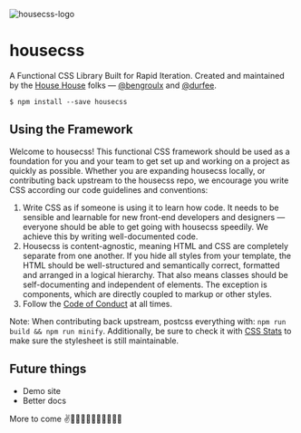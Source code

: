 ![housecss-logo](https://cloud.githubusercontent.com/assets/6453968/19875670/f88e8530-9f8b-11e6-9c4f-defa8611d7da.png)

# housecss
A Functional CSS Library Built for Rapid Iteration. Created and maintained by
the [House House](http://house-house.design/) folks — [@bengroulx](https://github.com/bengroulx) and [@durfee](https://github.com/durfee/).

```
$ npm install --save housecss
```

## Using the Framework
Welcome to housecss! This functional CSS framework should be used as a
foundation for you and your team to get set up and working on a project as
quickly as possible. Whether you are expanding housecss locally, or
contributing back upstream to the housecss repo, we encourage you write CSS
according our code guidelines and conventions:

1. Write CSS as if someone is using it to learn how code. It
   needs to be sensible and learnable for new front-end developers and
   designers — everyone should be able to get going with housecss speedily.
   We achieve this by writing well-documented code.
2. Housecss is content-agnostic, meaning HTML and CSS are completely separate
   from one another. If you hide all styles from your template, the HTML
   should be well-structured and semantically correct, formatted and arranged
   in a logical hierarchy. That also means classes should be self-documenting
   and independent of elements. The exception is components, which are
   directly coupled to markup or other styles.
3. Follow the [Code of Conduct](https://github.com/househouse/housecss/blob/master/code-of-conduct.md) at all times.

Note: When contributing back upstream, postcss everything with:
`npm run build && npm run minify`. Additionally, be sure to check it
with [CSS Stats](http://cssstats.com/stats?link=https%3A%2F%2Fraw.githubusercontent.com%2Fhousehouse%2Fhousecss%2Fmaster%2Fcss%2Fmain.css)
to make sure the stylesheet is still maintainable.

## Future things
* Demo site
* Better docs

More to come
✌️✌🏻✌🏼✌🏽✌🏾✌🏿
